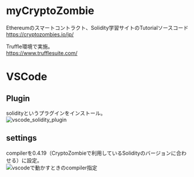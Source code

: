 # myCryptoZombie  

Ethereumのスマートコントラクト、Solidity学習サイトのTutorialソースコード  
https://cryptozombies.io/jp/  

Truffle環境で実施。  
https://www.trufflesuite.com/

# VSCode
## Plugin
solidityというプラグインをインストール。  
![vscode_solidity_plugin](https://user-images.githubusercontent.com/65577678/129174843-bec5ddf6-5c29-4b34-8aba-70ffd39b783e.png)

## settings
compilerを0.4.19（CryptoZombieで利用しているSolidityのバージョンに合わせる）に設定。  
![vscodeで動かすときのcompiler指定](https://user-images.githubusercontent.com/65577678/129174990-79ac0979-8f3a-4205-8568-9ce1e917f5e0.png)
